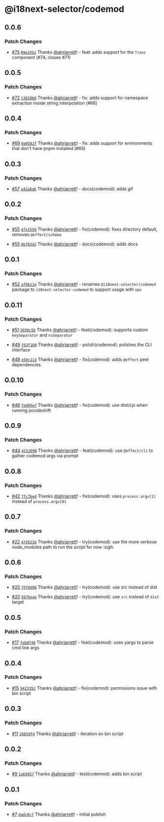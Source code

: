 # @i18next-selector/codemod

## 0.0.6

### Patch Changes

- [#75](https://github.com/ahrjarrett/i18next-selector/pull/75) [`09e33b1`](https://github.com/ahrjarrett/i18next-selector/commit/09e33b1546163a8160788de25d5707e394dd43ed) Thanks [@ahrjarrett](https://github.com/ahrjarrett)! - feat: adds support for the `Trans` component (#74, closes #71)

## 0.0.5

### Patch Changes

- [#72](https://github.com/ahrjarrett/i18next-selector/pull/72) [`13828b0`](https://github.com/ahrjarrett/i18next-selector/commit/13828b0b7ca51d83dbcee4ecf627fea671c7e961) Thanks [@ahrjarrett](https://github.com/ahrjarrett)! - fix: adds support for namespace extraction inside string interpolation (#66)

## 0.0.4

### Patch Changes

- [#69](https://github.com/ahrjarrett/i18next-selector/pull/69) [`0a0582f`](https://github.com/ahrjarrett/i18next-selector/commit/0a0582fe4e9a58875fa727e478c0f90e7a5bc6c0) Thanks [@ahrjarrett](https://github.com/ahrjarrett)! - fix: adds support for environments that don't have pnpm installed (#65)

## 0.0.3

### Patch Changes

- [#57](https://github.com/ahrjarrett/i18next-selector/pull/57) [`a42a0ab`](https://github.com/ahrjarrett/i18next-selector/commit/a42a0abb16ce886893539711ac9ad460f62a3dba) Thanks [@ahrjarrett](https://github.com/ahrjarrett)! - docs(codemod): adds gif

## 0.0.2

### Patch Changes

- [#55](https://github.com/ahrjarrett/i18next-selector/pull/55) [`4fe1559`](https://github.com/ahrjarrett/i18next-selector/commit/4fe15590ac3ee6d6fdf6f32727d140129794d625) Thanks [@ahrjarrett](https://github.com/ahrjarrett)! - fix(codemod): fixes directory default, removes `@effect/schema`

- [#55](https://github.com/ahrjarrett/i18next-selector/pull/55) [`8bf03d2`](https://github.com/ahrjarrett/i18next-selector/commit/8bf03d260313edaf8966bb9c5cd6beb26ac76072) Thanks [@ahrjarrett](https://github.com/ahrjarrett)! - docs(codemod): adds docs

## 0.0.1

### Patch Changes

- [#52](https://github.com/ahrjarrett/i18next-selector/pull/52) [`af0b11e`](https://github.com/ahrjarrett/i18next-selector/commit/af0b11ea309dff98b1fd38da48f08a5cc6cf45be) Thanks [@ahrjarrett](https://github.com/ahrjarrett)! - renames `@i18next-selector/codemod` package to `i18next-selector-codemod` to support usage with `npx`

## 0.0.11

### Patch Changes

- [#51](https://github.com/ahrjarrett/i18next-selector/pull/51) [`2650c5b`](https://github.com/ahrjarrett/i18next-selector/commit/2650c5b8a8efb58b1f99fd51f582ab28595f9d91) Thanks [@ahrjarrett](https://github.com/ahrjarrett)! - feat(codemod): supports custom `keySeparator` and `nsSeparator`

- [#49](https://github.com/ahrjarrett/i18next-selector/pull/49) [`f63f160`](https://github.com/ahrjarrett/i18next-selector/commit/f63f160928d9186afde86753718c2549cba41bcf) Thanks [@ahrjarrett](https://github.com/ahrjarrett)! - polish(codemod): polishes the CLI interface

- [#48](https://github.com/ahrjarrett/i18next-selector/pull/48) [`e50c113`](https://github.com/ahrjarrett/i18next-selector/commit/e50c113772240c10ddb0f06bb46ac23d9b018b7d) Thanks [@ahrjarrett](https://github.com/ahrjarrett)! - fix(codemod): adds `@effect` peer dependencies

## 0.0.10

### Patch Changes

- [#46](https://github.com/ahrjarrett/i18next-selector/pull/46) [`fed95e7`](https://github.com/ahrjarrett/i18next-selector/commit/fed95e71ccec46945cbe90e28b768e72296c3dbd) Thanks [@ahrjarrett](https://github.com/ahrjarrett)! - fix(codemod): use dist/cjs when running jscodeshift

## 0.0.9

### Patch Changes

- [#44](https://github.com/ahrjarrett/i18next-selector/pull/44) [`4152090`](https://github.com/ahrjarrett/i18next-selector/commit/41520901344a58c28aa1c8cd5e45686db5bfcc37) Thanks [@ahrjarrett](https://github.com/ahrjarrett)! - feat(codemod): use `@effect/cli` to gather codemod args via prompt

## 0.0.8

### Patch Changes

- [#42](https://github.com/ahrjarrett/i18next-selector/pull/42) [`7fc7be4`](https://github.com/ahrjarrett/i18next-selector/commit/7fc7be49cb42ebad8b3325c6aa0056732f1fc68a) Thanks [@ahrjarrett](https://github.com/ahrjarrett)! - fix(codemod): uses `process.argv[1]` instead of `process.argv[0]`

## 0.0.7

### Patch Changes

- [#22](https://github.com/ahrjarrett/i18next-selector/pull/22) [`474521b`](https://github.com/ahrjarrett/i18next-selector/commit/474521b9e6aa52f07d5d9a7b3eaface2fab8022f) Thanks [@ahrjarrett](https://github.com/ahrjarrett)! - try(codemod): use the more verbose node_modules path to run the script for now :sigh:

## 0.0.6

### Patch Changes

- [#20](https://github.com/ahrjarrett/i18next-selector/pull/20) [`75f0d88`](https://github.com/ahrjarrett/i18next-selector/commit/75f0d88c13ce8f594edc1ad0c06996f633e6ee40) Thanks [@ahrjarrett](https://github.com/ahrjarrett)! - try(codemod): use src instead of dist

- [#20](https://github.com/ahrjarrett/i18next-selector/pull/20) [`5076eae`](https://github.com/ahrjarrett/i18next-selector/commit/5076eae169fe1f083f1b4780cf3406d00f86686b) Thanks [@ahrjarrett](https://github.com/ahrjarrett)! - try(codemod): use `src` instead of `dist` target

## 0.0.5

### Patch Changes

- [#17](https://github.com/ahrjarrett/i18next-selector/pull/17) [`fab0f40`](https://github.com/ahrjarrett/i18next-selector/commit/fab0f40f595492c5663eaccc1356904f269783a3) Thanks [@ahrjarrett](https://github.com/ahrjarrett)! - feat(codemod): uses yargs to parse cmd line args

## 0.0.4

### Patch Changes

- [#15](https://github.com/ahrjarrett/i18next-selector/pull/15) [`9423352`](https://github.com/ahrjarrett/i18next-selector/commit/9423352b531cbacc1fb4e4092557543d5186c625) Thanks [@ahrjarrett](https://github.com/ahrjarrett)! - fix(codemod): permissions issue with bin script

## 0.0.3

### Patch Changes

- [#11](https://github.com/ahrjarrett/i18next-selector/pull/11) [`26850f4`](https://github.com/ahrjarrett/i18next-selector/commit/26850f435b6ce32892d8d5b1edd406f37ec7326f) Thanks [@ahrjarrett](https://github.com/ahrjarrett)! - iteration on bin script

## 0.0.2

### Patch Changes

- [#9](https://github.com/ahrjarrett/i18next-selector/pull/9) [`1a69957`](https://github.com/ahrjarrett/i18next-selector/commit/1a69957e3dcddc267cbbf23627383417fb683da5) Thanks [@ahrjarrett](https://github.com/ahrjarrett)! - test(codemod): adds bin script

## 0.0.1

### Patch Changes

- [#7](https://github.com/ahrjarrett/i18next-selector/pull/7) [`dadc0c7`](https://github.com/ahrjarrett/i18next-selector/commit/dadc0c77cc412afc89f84bb70480932ee4560d26) Thanks [@ahrjarrett](https://github.com/ahrjarrett)! - initial publish
